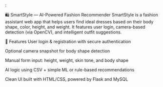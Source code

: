 :

🛍️ SmartStyle — AI-Powered Fashion Recommender
SmartStyle is a fashion assistant web app that helps users find ideal dresses based on their body shape, color, height, and weight. It features user login, camera-based detection (via OpenCV), and intelligent outfit suggestions.

🌟 Features
User login & registration with secure authentication

Optional camera snapshot for body shape detection

Manual form input: height, weight, skin tone, and body shape

AI logic using CSV + simple ML or rule-based recommendations

Clean UI built with HTML/CSS, powered by Flask and MySQL

